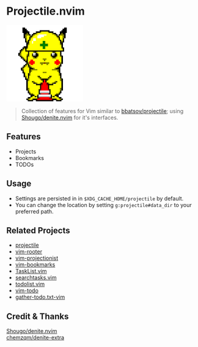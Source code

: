 # Projectile.nvim #


![under_construction](https://raw.githubusercontent.com/dunstontc/assets/master/gifs/pika.gif)

> Collection of features for Vim similar to [bbatsov/projectile](https://github.com/bbatsov/projectile); using [Shougo/denite.nvim](https://github.com/Shougo/denite.nvim) for it's interfaces.
## Features ##
  - Projects
  - Bookmarks
  - TODOs


## Usage ##
  - Settings are persisted in in `$XDG_CACHE_HOME/projectile` by default.  
  - You can change the location by setting `g:projectile#data_dir` to your preferred path.  


## Related Projects ##
  - [projectile](https://github.com/bbatsov/projectile)
  - [vim-rooter](https://github.com/airblade/vim-rooter)
  - [vim-projectionist](https://github.com/tpope/vim-projectionist)
  - [vim-bookmarks](https://github.com/MattesGroeger/vim-bookmarks)
  - [TaskList.vim](https://github.com/vim-scripts/TaskList.vim)
  - [searchtasks.vim](https://github.com/gilsondev/searchtasks.vim)
  - [todolist.vim](vim-scripts/todolist.vim)
  - [vim-todo](https://github.com/codegram/vim-todo)
  - [gather-todo.txt-vim](https://github.com/lgalke/gather-todo.txt-vim)

## Credit & Thanks ##

<!-- > A good portion of this project is just a patchwork of preexisting code. Here's that code:   -->
[Shougo/denite.nvim](https://github.com/Shougo/denite.nvim)  
[chemzqm/denite-extra](https://github.com/chemzqm/denite-extra)  
